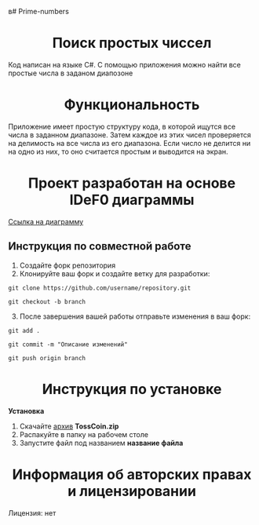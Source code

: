 в# Prime-numbers

<h1 align="center">Поиск простых чиссел</h1>

Код написан на языке C#. С помощью приложения можно найти все простые числа в заданом диапозоне
<h1 align="center">Функциональность</h1>

Приложение имеет простую структуру кода, в которой ищутся все числа в заданном диапазоне. Затем каждое из этих чисел проверяется на делимость на все числа из его диапазона. Если число не делится ни на одно из них, то оно считается простым и выводится на экран.
<h1 align="center">Проект разработан на основе IDeF0 диаграммы</h1>

<a href="ссылка">Ссылка на диаграмму</a>

## Инструкция по совместной работе
1. Создайте форк репозитория
2. Клонируйте ваш форк и создайте ветку для разработки:
```
git clone https://github.com/username/repository.git
```
```
git checkout -b branch
```
3. После завершения вашей работы отправьте изменения в ваш форк:
```
git add .
```
```
git commit -m "Описание изменений"
```
```
git push origin branch
```


<h1 align="center">Инструкция по установке</h1>
<p><strong> Установка </strong></p>
<ol>
  <li>Скачайте <a href="зипка">архив</a> <strong>TossCoin.zip</strong></li>
  <li>Распакуйте в папку на рабочем столе</li>
  <li>Запустите файл под названием <strong>название файла</strong></li>
</ol>

<h1 align="center">Информация об авторских правах и лицензировании</h1>
Лицензия: нет
